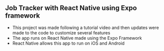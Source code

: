 ## Job Tracker with React Native using Expo framework

- This project was made following a tutorial video and then updates were made to the code to customize several features
- The app runs on React Native made using the Expo Framework
- React Native allows this app to run on iOS and Android
